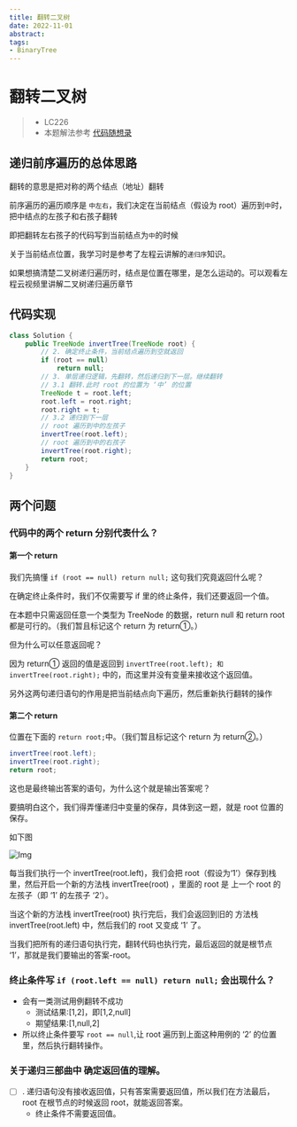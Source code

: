 ```yaml
---
title: 翻转二叉树
date: 2022-11-01
abstract:   
tags: 
- BinaryTree
---
```


# 翻转二叉树

> -   LC226
> -   本题解法参考 [代码随想录](https://github.com/youngyangyang04/leetcode-master/blob/master/problems/0226.%E7%BF%BB%E8%BD%AC%E4%BA%8C%E5%8F%89%E6%A0%91.md)

## 递归前序遍历的总体思路

翻转的意思是把对称的两个结点（地址）翻转

前序遍历的遍历顺序是 `中左右`，我们决定在当前结点（假设为 root）遍历到`中`时，把中结点的左孩子和右孩子翻转

即把翻转左右孩子的代码写到当前结点为`中`的时候

关于当前结点位置，我学习时是参考了左程云讲解的`递归序`知识。

如果想搞清楚二叉树递归遍历时，结点是位置在哪里，是怎么运动的。可以观看左程云视频里讲解二叉树递归遍历章节

## 代码实现

```java
class Solution {
    public TreeNode invertTree(TreeNode root) {
        // 2. 确定终止条件，当前结点遍历到空就返回
        if (root == null)
            return null;
        // 3. 单层递归逻辑，先翻转，然后递归到下一层。继续翻转
        // 3.1 翻转.此时 root 的位置为 ‘中’ 的位置
        TreeNode t = root.left;
        root.left = root.right;
        root.right = t;
        // 3.2 递归到下一层
        // root 遍历到中的左孩子
        invertTree(root.left);
        // root 遍历到中的右孩子
        invertTree(root.right);
        return root;
    }
}
```

## 两个问题

### 代码中的两个 return 分别代表什么？

#### 第一个 return

我们先搞懂 `if (root == null) return null;` 这句我们究竟返回什么呢？

在确定终止条件时，我们不仅需要写 if 里的终止条件，我们还要返回一个值。

在本题中只需返回任意一个类型为 TreeNode 的数据，return null 和 return root 都是可行的。（我们暂且标记这个 return 为 return①。）

但为什么可以任意返回呢？

因为 return① 返回的值是返回到 `invertTree(root.left); 和 invertTree(root.right);` 中的，而这里并没有变量来接收这个返回值。

另外这两句递归语句的作用是把当前结点向下遍历，然后重新执行翻转的操作

#### 第二个 return

位置在下面的 `return root;`中。（我们暂且标记这个 return 为 return②。）

```java
invertTree(root.left);
invertTree(root.right);
return root;
```

这也是最终输出答案的语句，为什么这个就是输出答案呢？

要搞明白这个，我们得弄懂递归中变量的保存，具体到这一题，就是 root 位置的保存。

如下图

![Img](https://typora-1313573096.cos.ap-guangzhou.myqcloud.com/typora/202211011700432.png)

每当我们执行一个 invertTree(root.left)，我们会把 root（假设为‘1’）保存到栈里，然后开启一个新的方法栈 invertTree(root) ，里面的 root 是 上一个 root 的左孩子（即 ‘1’ 的左孩子 ‘2’）。

当这个新的方法栈 invertTree(root) 执行完后，我们会返回到旧的 方法栈 invertTree(root.left) 中，然后我们的 root 又变成 ‘1’ 了。

当我们把所有的递归语句执行完，翻转代码也执行完，最后返回的就是根节点 ‘1’，那就是我们要输出的答案-root。

### 终止条件写 `if (root.left == null) return null;` 会出现什么？

-   会有一类测试用例翻转不成功
    -   测试结果:[1,2]，即[1,2,null]
    -   期望结果:[1,null,2]
-   所以终止条件要写 `root == null`,让 root 遍历到上面这种用例的 ‘2’ 的位置里，然后执行翻转操作。

### 关于递归三部曲中 确定返回值的理解。

-   [ ] . 递归语句没有接收返回值，只有答案需要返回值，所以我们在方法最后，root 在根节点的时候返回 root，就能返回答案。
    -   终止条件不需要返回值。
